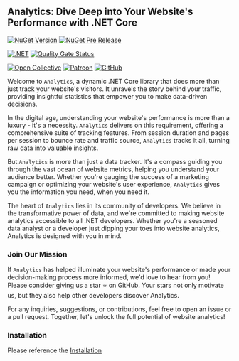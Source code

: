 ## Analytics: Dive Deep into Your Website's Performance with .NET Core

[![NuGet Version](https://img.shields.io/nuget/v/wangkanai.analytics)](https://www.nuget.org/packages/wangkanai.analytics)
[![NuGet Pre Release](https://img.shields.io/nuget/vpre/wangkanai.analytics)](https://www.nuget.org/packages/wangkanai.analytics)

[![.NET](https://github.com/wangkanai/wangkanai/actions/workflows/dotnet.yml/badge.svg)](https://github.com/wangkanai/wangkanai/actions/workflows/dotnet.yml)
[![Quality Gate Status](https://sonarcloud.io/api/project_badges/measure?project=wangkanai_github&metric=alert_status)](https://sonarcloud.io/summary/new_code?id=wangkanai_github)

[![Open Collective](https://img.shields.io/badge/open%20collective-support%20me-3385FF.svg)](https://opencollective.com/wangkanai)
[![Patreon](https://img.shields.io/badge/patreon-support%20me-d9643a.svg)](https://www.patreon.com/wangkanai)
[![GitHub](https://img.shields.io/github/license/wangkanai/wangkanai)](https://github.com/wangkanai/wangkanai/blob/main/LICENSE)

Welcome to `Analytics`, a dynamic .NET Core library that does more than just track your website's visitors.
It unravels the story behind your traffic, providing insightful statistics that empower you to make data-driven decisions.

In the digital age, understanding your website's performance is more than a luxury - it's a necessity.
`Analytics` delivers on this requirement, offering a comprehensive suite of tracking features.
From session duration and pages per session to bounce rate and traffic source, `Analytics` tracks it all, turning raw data into valuable insights.

But `Analytics` is more than just a data tracker.
It's a compass guiding you through the vast ocean of website metrics, helping you understand your audience better.
Whether you're gauging the success of a marketing campaign or optimizing your website's user experience,
`Analytics` gives you the information you need, when you need it.

The heart of `Analytics` lies in its community of developers.
We believe in the transformative power of data, and we're committed to making website analytics accessible to all .NET developers.
Whether you're a seasoned data analyst or a developer just dipping your toes into website analytics, Analytics is designed with you in mind.

### Join Our Mission

If `Analytics` has helped illuminate your website's performance or made your decision-making process more informed, we'd love to hear from you!
Please consider giving us a star ⭐ on GitHub. Your stars not only motivate us, but they also help other developers discover Analytics.

For any inquiries, suggestions, or contributions, feel free to open an issue or a pull request. Together, let's unlock the full potential of website analytics!

### Installation

Please reference the [Installation](https://github.com/wangkanai/wangkanai/blob/main/Analytics/INSTALL.md)

